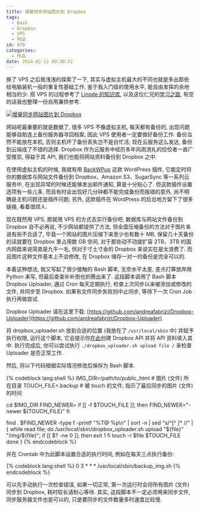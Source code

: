 ```yaml
---
title: 增量同步网站图片到 Dropbox
tags:
  - Bash
  - Dropbox
  - VPS
  - 网站
id: 470
categories:
  - 作品
date: 2014-02-12 09:30:52
---
```


换了 VPS 之后我浅浅的探索了一下, 其实与虚拟主机最大的不同也就是多出那些给电脑装机一般的重复性基础工作, 鉴于我入门级的使用水平, 能自由发挥的余地相当的少. 搭 VPS 的过程参考了 [Linode 的知识库](https://library.linode.com/getting-started), 以及这位仁兄的[学习之路](http://cnzhx.net/blog/road-to-vps/), 有空的话我也整理一份自用兼供参考.

[![增量同步网站图片到 Dropbox](http://img.beamnote.com/2014/sync-images-to-dropbox.png)](http://img.beamnote.com/2014/sync-images-to-dropbox.png)<!-- more -->

网站呢最重要的就是数据了, 很多 VPS 不像虚拟主机, 每天都有备份的, 出现问题能够自助连上备份服务器寻回档案, 因此 VPS 使用者一定要做好备份工作. 备份当然不能放在本机, 否则主机坏了备份丢失岂不是白忙活; 现在云服务这么发达, 备份到云端成了不错的选择. Dropbox 作为云服务中经历多年风雨洗礼的佼佼者一直广受推崇, 得益于其 API, 我们也能将网站资料备份到 Dropbox 之中.

在使用虚拟主机的时候, 我就有用 [BackWPup](http://wordpress.org/plugins/backwpup/) 这款 WordPress 插件, 它能定时将你的数据库与网站文件备份到 Dropbox、Amazon S3、SugarSync 等一系列云服务中, 在出现异常的时候还能够发出邮件通知, 算是十分贴心了. 但这款插件设置选项有一些儿多, 而且有时会出现好几分钟都不能完成备份而报错的意外, 尚不明确是主机问题还是插件问题; 另外, 这款插件在 WordPress 的后台地方留下了很多链接, 看着很烦人.

现在既然用 VPS, 那就用 VPS 的方式去实行备份吧. 数据库与网站文件备份到 Dropbox 自不必再说, 不少网站都提供了方法, 但全盘压缩备份的方法对于图片来说有些不合适了, 毕竟一个网站的图片压缩下来至少也有数十 MB, 保留几十天备份的话就要在 Dropbox 里占用数 GB 空间, 对于那些动不动就扩容 2TB、3TB 的国内网盘来说简直是九牛一毛, 但对于寸土寸金的 Dropbox 来说实在是太浪费了. 而且图片这种文件基本上不会修改, 在 Dropbox 储存一对一的备份是完全可以的.

本着这种想法, 我又写起了很少接触的 Bash 脚本, 无奈水平太差, 差点打算放弃用 Python 来写, 但最后查查补补倒也折腾出来了. 这段脚本调用了 Bash 脚本 Dropbox Uploader, 通过 Cron 每天定期执行, 检查上次同步以来被添加或修改的文件, 并同步至 Dropbox. 如果有文件同步失败则中止同步, 等待下一次 Cron Job 执行再做尝试.

Dropbox Uploader 请在这里下载: [https://github.com/andreafabrizi/Dropbox-Uploader](https://github.com/andreafabrizi/Dropbox-Uploader)

将 dropbox_uploader.sh 放到合适的位置 (我放在了 `/usr/local/sbin` 中) 并赋予执行权限, 运行这个脚本, 它会提示你[在此](https://www.dropbox.com/developers/apps/create)创建 Dropbox API 并将 API 资料填入其中. 执行完成后, 你可以尝试执行 `./dropbox_uploader.sh upload file /` 来检查 Uploader 是否正常工作.

然后, 将以下代码根据实际情况修改后保存为 Bash 脚本.

{% codeblock lang:shell %}
IMG_DIR=/path/to/public_html    # 图片 (文件) 所在目录
TOUCH_FILE=.backup              # 被 touch 的文件, 指示了最后同步的图片 (文件) 的时间

cd $IMG_DIR
FIND_NEWER=
if [[ -f $TOUCH_FILE ]]; then
  FIND_NEWER="-newer ${TOUCH_FILE}"
fi

find . $FIND_NEWER -type f -printf "%T@ %p\n" | sort -n | sed "s/^[^ ]* //" |
{
  while read file;
  do
    /usr/local/sbin/dropbox_uploader.sh upload "${file}" "/img/${file}";
    if [[ $? -ne 0 ]]; then
      exit 1
    fi
    touch -r $file $TOUCH_FILE
  done
}
{% endcodeblock %}

并在 Crontab 中为此脚本设置合适的执行时间, 例如在每天三点执行备份:

{% codeblock lang:shell %}
0 3 * * * /usr/local/sbin/backup_img.sh
{% endcodeblock %}

可以先手动执行一次检查错误, 如果一切正常, 第一次运行时会将所有图片 (文件) 同步到 Dropbox, 耗时较长请耐心等待. 其实, 这段脚本不一定必须用来同步文件, 同步服务器文件也是可以的, 只是要同步的文件数量多时速度比较慢.
